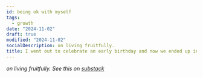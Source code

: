 ```yaml
---
id: being ok with myself
tags:
  - growth
date: "2024-11-02"
draft: true
modified: "2024-11-02"
socialDescription: on living fruitfully.
title: I went out to celebrate an early birthday and now we ended up in a swing bar.
---
```


_on living fruitfully. See this on [substack](https://open.substack.com/pub/livingalone/p/i-saw-a-disstrack-dropped-at-a-hackathon?r=1z8i4s&utm_campaign=post&utm_medium=web&showWelcomeOnShare=true)_
